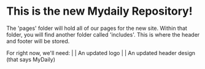 
#                This is the new Mydaily Repository!                #



 The 'pages' folder will hold all of our pages for the new site.
 Within that folder, you will find another folder called 'includes'.
 This is where the header and footer will be stored.

 For right now, we'll need:
   | | An updated logo
   | | An updated header design (that says MyDaily)
